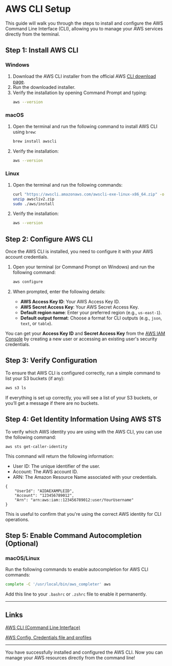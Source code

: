 
# AWS CLI Setup

This guide will walk you through the steps to install and configure the AWS Command Line Interface (CLI), allowing you to manage your AWS services directly from the terminal.

## Step 1: Install AWS CLI

### Windows
1. Download the AWS CLI installer from the official AWS [CLI download page](https://aws.amazon.com/cli/).
2. Run the downloaded installer.
3. Verify the installation by opening Command Prompt and typing:
   ```bash
   aws --version
   ```

### macOS
1. Open the terminal and run the following command to install AWS CLI using `brew`:
   ```bash
   brew install awscli
   ```
2. Verify the installation:
   ```bash
   aws --version
   ```

### Linux
1. Open the terminal and run the following commands:
   ```bash
   curl "https://awscli.amazonaws.com/awscli-exe-linux-x86_64.zip" -o "awscliv2.zip"
   unzip awscliv2.zip
   sudo ./aws/install
   ```
2. Verify the installation:
   ```bash
   aws --version
   ```

## Step 2: Configure AWS CLI

Once the AWS CLI is installed, you need to configure it with your AWS account credentials.

1. Open your terminal (or Command Prompt on Windows) and run the following command:
   ```bash
   aws configure
   ```

2. When prompted, enter the following details:
   - **AWS Access Key ID**: Your AWS Access Key ID.
   - **AWS Secret Access Key**: Your AWS Secret Access Key.
   - **Default region name**: Enter your preferred region (e.g., `us-east-1`).
   - **Default output format**: Choose a format for CLI outputs (e.g., `json`, `text`, or `table`).

You can get your **Access Key ID** and **Secret Access Key** from the [AWS IAM Console](https://console.aws.amazon.com/iam) by creating a new user or accessing an existing user's security credentials.

## Step 3: Verify Configuration

To ensure that AWS CLI is configured correctly, run a simple command to list your S3 buckets (if any):
```bash
aws s3 ls
```

If everything is set up correctly, you will see a list of your S3 buckets, or you’ll get a message if there are no buckets.

## Step 4: Get Identity Information Using AWS STS

To verify which AWS identity you are using with the AWS CLI, you can use the following command:

```
aws sts get-caller-identity
```

This command will return the following information:

- User ID: The unique identifier of the user.
- Account: The AWS account ID.
- ARN: The Amazon Resource Name associated with your credentials.



```
{
    "UserId": "AIDAEXAMPLEID",
    "Account": "123456789012",
    "Arn": "arn:aws:iam::123456789012:user/YourUsername"
}
```

This is useful to confirm that you're using the correct AWS identity for CLI operations.


## Step 5: Enable Command Autocompletion (Optional)

### macOS/Linux
Run the following commands to enable autocompletion for AWS CLI commands:
```bash
complete -C '/usr/local/bin/aws_completer' aws
```

Add this line to your `.bashrc` or `.zshrc` file to enable it permanently.

---

## Links

[AWS CLI (Command Line Interface)](https://www.youtube.com/watch?v=MU7TBOdmMW0)

[AWS Config, Credentials file and profiles](https://www.youtube.com/watch?v=ViFIojenFXs)

---

You have successfully installed and configured the AWS CLI. Now you can manage your AWS resources directly from the command line!


